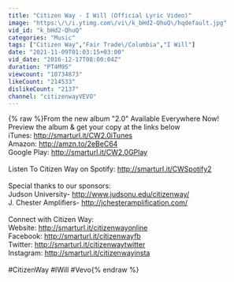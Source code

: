 ```yaml
---
title: "Citizen Way - I Will (Official Lyric Video)"
image: "https:\/\/i.ytimg.com\/vi\/k_bHd2-QhuQ\/hqdefault.jpg"
vid_id: "k_bHd2-QhuQ"
categories: "Music"
tags: ["Citizen Way","Fair Trade\/Columbia","I Will"]
date: "2021-11-09T01:03:15+03:00"
vid_date: "2016-12-17T08:00:04Z"
duration: "PT4M9S"
viewcount: "10734873"
likeCount: "214533"
dislikeCount: "2137"
channel: "citizenwayVEVO"
---
```

{% raw %}From the new album &quot;2.0&quot; Available Everywhere Now!<br />Preview the album &amp; get your copy at the links below<br />iTunes: <a rel="nofollow" target="blank" href="http://smarturl.it/CW2.0iTunes">http://smarturl.it/CW2.0iTunes</a><br />Amazon: <a rel="nofollow" target="blank" href="http://amzn.to/2eBeC64">http://amzn.to/2eBeC64</a><br />Google Play: <a rel="nofollow" target="blank" href="http://smarturl.it/CW2.0GPlay">http://smarturl.it/CW2.0GPlay</a><br /> <br />Listen To Citizen Way on Spotify: <a rel="nofollow" target="blank" href="http://smarturl.it/CWSpotify2">http://smarturl.it/CWSpotify2</a> <br /><br />Special thanks to our sponsors: <br />Judson University- <a rel="nofollow" target="blank" href="http://www.judsonu.edu/citizenway/">http://www.judsonu.edu/citizenway/</a><br />J. Chester Amplifiers- <a rel="nofollow" target="blank" href="http://jchesteramplification.com/">http://jchesteramplification.com/</a><br /> <br />Connect with Citizen Way:<br />Website: <a rel="nofollow" target="blank" href="http://smarturl.it/citizenwayonline">http://smarturl.it/citizenwayonline</a><br />Facebook: <a rel="nofollow" target="blank" href="http://smarturl.it/citizenwayfb">http://smarturl.it/citizenwayfb</a> <br />Twitter: <a rel="nofollow" target="blank" href="http://smarturl.it/citizenwaytwitter">http://smarturl.it/citizenwaytwitter</a> <br />Instagram: <a rel="nofollow" target="blank" href="http://smarturl.it/citizenwayinsta">http://smarturl.it/citizenwayinsta</a><br /><br />#CitizenWay #IWill #Vevo{% endraw %}
